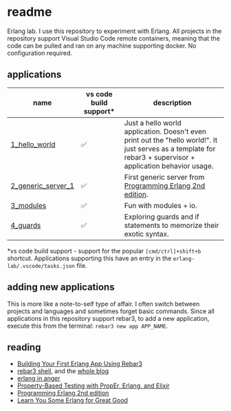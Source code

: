# readme

Erlang lab. I use this repository to experiment with Erlang. All projects in the repository support Visual Studio Code remote containers, meaning that the code can be pulled and ran on any machine supporting docker. No configuration required.

## applications

| name | vs code build support\* | description |
| --- | --- | --- |
| [1_hello_world](./1_hello_world/) | :white_check_mark: | Just a hello world application. Doesn't even print out the "hello world!". It just serves as a template for rebar3 + supervisor + application behavior usage. |
| [2_generic_server_1](./2_generic_server_1/) | :white_check_mark: | First generic server from [Programming Erlang 2nd edition](https://pragprog.com/titles/jaerlang2/programming-erlang-2nd-edition/). |
| [3_modules](./3_modules/modules/) | :white_check_mark: | Fun with modules + io. |
| [4_guards](./4_guards/guards/) | :white_check_mark: | Exploring guards and if statements to memorize their exotic syntax. |

\*vs code build support - support for the popular `[cmd/ctrl]+shift+b` shortcut. Applications supporting this have an entry in the `erlang-lab/.vscode/tasks.json` file.

## adding new applications

This is more like a note-to-self type of affair. I often switch between projects and languages and sometimes forget basic commands. Since all applications in this repository support rebar3, to add a new application, execute this from the terminal: `rebar3 new app APP_NAME`.

## reading

* [Building Your First Erlang App Using Rebar3](https://medium.com/erlang-central/building-your-first-erlang-app-using-rebar3-25f40b109aad)
* [rebar3 shell](https://ferd.ca/rebar3-shell.html), and the [whole blog](https://ferd.ca/)
* [erlang in anger](https://www.erlang-in-anger.com/)
* [Property-Based Testing with PropEr, Erlang, and Elixir](https://pragprog.com/titles/fhproper/property-based-testing-with-proper-erlang-and-elixir/)
* [Programming Erlang 2nd edition](https://pragprog.com/titles/jaerlang2/programming-erlang-2nd-edition/)
* [Learn You Some Erlang for Great Good](https://learnyousomeerlang.com/)